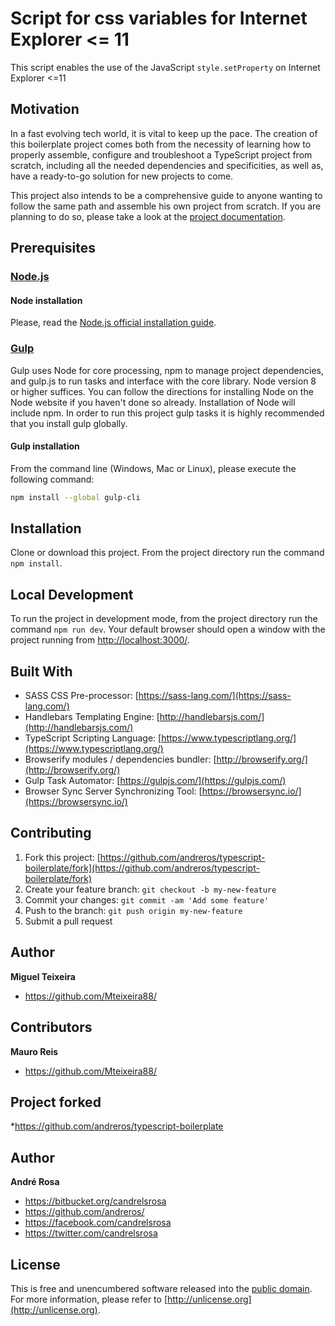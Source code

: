# Script for css variables for Internet Explorer <= 11

This script enables the use of the JavaScript `style.setProperty` on Internet Explorer <=11

## Motivation

In a fast evolving tech world, it is vital to keep up the pace. The creation of this boilerplate project comes both from
the necessity of learning how to properly assemble, configure and troubleshoot a TypeScript project from scratch, including
all the needed dependencies and specificities, as well as, have a ready-to-go solution for new projects to come.

This project also intends to be a comprehensive guide to anyone wanting to follow the same path and assemble his own
project from scratch. If you are planning to do so, please take a look at the
[project documentation](https://andreros.github.io/typescript-boilerplate/).


## Prerequisites

### [Node.js](https://nodejs.org/en/download/)

#### Node installation

Please, read the [Node.js official installation guide](https://github.com/nodejs/node/wiki/Installation).

### [Gulp](https://gulpjs.com/)

Gulp uses Node for core processing, npm to manage project dependencies, and gulp.js to run tasks and interface with the core library. Node version 8 or higher suffices. You can follow the directions for installing Node on the Node website if you haven't done so already. Installation of Node will include npm. In order to run this project gulp tasks it is highly recommended that you install gulp globally.

#### Gulp installation

From the command line (Windows, Mac or Linux), please execute the following command:

```sh
npm install --global gulp-cli
```


## Installation

Clone or download this project. From the project directory run the command `npm install`.


## Local Development

To run the project in development mode, from the project directory run the command `npm run dev`. Your default
browser should open a window with the project running from [http://localhost:3000/](http://localhost:3000/).


## Built With

*  SASS CSS Pre-processor: [https://sass-lang.com/](https://sass-lang.com/)
*  Handlebars Templating Engine: [http://handlebarsjs.com/](http://handlebarsjs.com/)
*  TypeScript Scripting Language: [https://www.typescriptlang.org/](https://www.typescriptlang.org/)
*  Browserify modules / dependencies bundler: [http://browserify.org/](http://browserify.org/)
*  Gulp Task Automator: [https://gulpjs.com/](https://gulpjs.com/)
*  Browser Sync Server Synchronizing Tool: [https://browsersync.io/](https://browsersync.io/)


## Contributing

1. Fork this project: [https://github.com/andreros/typescript-boilerplate/fork](https://github.com/andreros/typescript-boilerplate/fork)
2. Create your feature branch: `git checkout -b my-new-feature`
3. Commit your changes: `git commit -am 'Add some feature'`
4. Push to the branch: `git push origin my-new-feature`
5. Submit a pull request


## Author
**Miguel Teixeira**
* <https://github.com/Mteixeira88/>

## Contributors
**Mauro Reis**
* <https://github.com/Mteixeira88/>

## Project forked
*<https://github.com/andreros/typescript-boilerplate>
## Author
**André Rosa**
* <https://bitbucket.org/candrelsrosa>
* <https://github.com/andreros/>
* <https://facebook.com/candrelsrosa>
* <https://twitter.com/candrelsrosa>


## License

This is free and unencumbered software released into the [public domain](UNLICENSE.txt). For more information,
please refer to [http://unlicense.org](http://unlicense.org).
